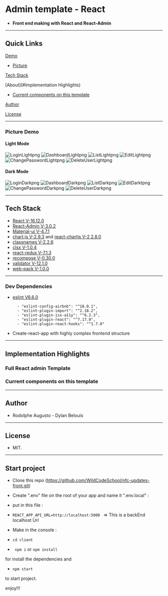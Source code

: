 
# Admin template - React

  

-  **Front end making with React and React-Admin**

  

---  

## Quick Links


[Demo](#demo)

-  [Picture](#picture-demo)


[Tech Stack](#tech-stack)

[About](#Implementation Highlights)

  

-  [Current components on this template](#Current-components-on-this-template)

[Author](#author)
 

[License](#license)


---
 

### Picture Demo

#### Light Mode											
![LoginLightpng](login-light.png)
![DashboardLightpng](dashboard-light.png)
![ListLightpng](list-with-pagination-light.png)
![EditLightpng](edit-users-light.png)
![ChangePasswordLightpng](change-password-light.png)
![DeleteUserLightpng](delete-with-confirmation-light.png)

  #### Dark Mode
  ![LoginDarkpng](login-dark.png)
  ![DashboardDarkpng](dashboard-dark.png)
  ![ListDarkpng](list-with-pagination-dark.png)
![EditDarktpng](edit-users-dark.png)
![ChangePasswordDarkpng](change-password-dark.png)
![DeleteUserDarkpng](delete-with-confirmation-dark.png)

---

  

## Tech Stack

-  [React V-16.12.0](https://github.com/facebook/react)
-  [React-Admin V-3.0.2](https://marmelab.com/react-admin/)
-  [Material-ui V-4.7.1](https://material-ui.com/)
- [chart.js V-2.9.3](https://www.chartjs.org/) and [react-chartjs V-2 2.8.0](https://jerairrest.github.io/react-chartjs-2/)
- [classnames V-2.2.6](https://www.npmjs.com/package/classnames)
- [clsx V-1.0.4](https://www.npmjs.com/package/clsx)
- [react-redux V-7.1.3](https://redux.js.org/)
- [recompose V-0.30.0](https://github.com/acdlite/recompose)
- [validator V-12.1.0](https://www.npmjs.com/package/validator)
- [web-pack V-1.0.0](https://webpack.js.org/)
---

### Dev Dependencies

- [eslint V6.6.0](https://eslint.org/)
		
		- "eslint-config-airbnb": "^18.0.1",
		- "eslint-plugin-import": "^2.18.2",
		- "eslint-plugin-jsx-a11y": "^6.2.3",
		- "eslint-plugin-react": "^7.17.0",
		- "eslint-plugin-react-hooks": "^1.7.0"

- Create-react-app with highly complex frontend structure

---

  

## Implementation Highlights

  

  

### Full React admin Template

  


  

### Current components on this template


  

---

  

## Author

  

- Rodolphe Augusto - Dylan Belouis

  

---

  

## License

  

- MIT.

  

---

  

## Start project

- Clone this repo (https://github.com/WildCodeSchool/nfc-updates-front.git)

- Create ".env" file  on the root of your app and name it ".env.local" : 
- put in this file :
-  ``` REACT_APP_API_URL=http://localhost:5000  ```  => This is a backEnd localhost Url

- Make in the console :

-  ```cd client```

-  ``` npm i``` or ```npm install ```

for install the dependencies and

-  ```npm start```

to start project.

  

enjoy!!!